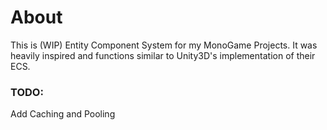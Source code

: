 # About
This is (WIP) Entity Component System for my MonoGame Projects.
It was heavily inspired and functions similar to Unity3D's implementation of their ECS.

### TODO:
Add Caching and Pooling

